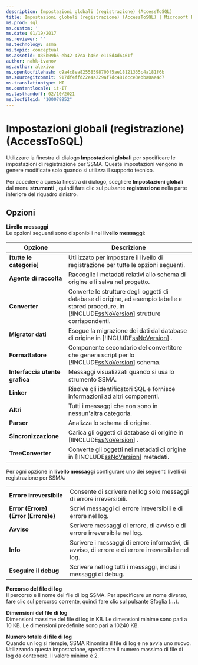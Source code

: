 ```yaml
---
description: Impostazioni globali (registrazione) (AccessToSQL)
title: Impostazioni globali (registrazione) (AccessToSQL) | Microsoft Docs
ms.prod: sql
ms.custom: ''
ms.date: 01/19/2017
ms.reviewer: ''
ms.technology: ssma
ms.topic: conceptual
ms.assetid: 835b09b5-eb42-47ea-b46e-e115d4d6461f
author: nahk-ivanov
ms.author: alexiva
ms.openlocfilehash: d9a4c8ea82558598700f5ae18121335c4a181f6b
ms.sourcegitcommit: 917df4ffd22e4a229af7dc481dcce3ebba0aa4d7
ms.translationtype: MT
ms.contentlocale: it-IT
ms.lasthandoff: 02/10/2021
ms.locfileid: "100078852"
---
```

# <a name="global-settings-logging-accesstosql"></a>Impostazioni globali (registrazione) (AccessToSQL)
Utilizzare la finestra di dialogo **Impostazioni globali** per specificare le impostazioni di registrazione per SSMA. Queste impostazioni vengono in genere modificate solo quando si utilizza il supporto tecnico.  
  
Per accedere a questa finestra di dialogo, scegliere **Impostazioni globali** dal menu **strumenti** , quindi fare clic sul pulsante **registrazione** nella parte inferiore del riquadro sinistro.  
  
## <a name="options"></a>Opzioni  
**Livello messaggi**  
Le opzioni seguenti sono disponibili nel **livello messaggi**:  
  
|Opzione|Descrizione|  
|----------|---------------|  
|**[tutte le categorie]**|Utilizzato per impostare il livello di registrazione per tutte le opzioni seguenti.|  
|**Agente di raccolta**|Raccoglie i metadati relativi allo schema di origine e li salva nel progetto.|  
|**Converter**|Converte le strutture degli oggetti di database di origine, ad esempio tabelle e stored procedure, in [!INCLUDE[ssNoVersion](../../includes/ssnoversion-md.md)] strutture corrispondenti.|  
|**Migrator dati**|Esegue la migrazione dei dati dal database di origine in [!INCLUDE[ssNoVersion](../../includes/ssnoversion-md.md)] .|  
|**Formattatore**|Componente secondario del convertitore che genera script per lo [!INCLUDE[ssNoVersion](../../includes/ssnoversion-md.md)] schema.|  
|**Interfaccia utente grafica**|Messaggi visualizzati quando si usa lo strumento SSMA.|  
|**Linker**|Risolve gli identificatori SQL e fornisce informazioni ad altri componenti.|  
|**Altri**|Tutti i messaggi che non sono in nessun'altra categoria.|  
|**Parser**|Analizza lo schema di origine.|  
|**Sincronizzazione**|Carica gli oggetti di database di origine in [!INCLUDE[ssNoVersion](../../includes/ssnoversion-md.md)] .|  
|**TreeConverter**|Converte gli oggetti nei metadati di origine in [!INCLUDE[ssNoVersion](../../includes/ssnoversion-md.md)] metadati.|  
  
Per ogni opzione in **livello messaggi** configurare uno dei seguenti livelli di registrazione per SSMA:  
  
|||  
|-|-|  
|**Errore irreversibile**|Consente di scrivere nel log solo messaggi di errore irreversibili.|  
|**Error (Errore) (Error (Errore)e)**|Scrivi messaggi di errore irreversibili e di errore nel log.|  
|**Avviso**|Scrivere messaggi di errore, di avviso e di errore irreversibile nel log.|  
|**Info**|Scrivere i messaggi di errore informativi, di avviso, di errore e di errore irreversibile nel log.|  
|**Eseguire il debug**|Scrivere nel log tutti i messaggi, inclusi i messaggi di debug.|  
  
**Percorso del file di log**  
Il percorso e il nome del file di log SSMA. Per specificare un nome diverso, fare clic sul percorso corrente, quindi fare clic sul pulsante Sfoglia (**...**).  
  
**Dimensioni del file di log**  
Dimensioni massime del file di log in KB. Le dimensioni minime sono pari a 10 KB. Le dimensioni predefinite sono pari a 10240 KB.  
  
**Numero totale di file di log**  
Quando un log si riempie, SSMA Rinomina il file di log e ne avvia uno nuovo. Utilizzando questa impostazione, specificare il numero massimo di file di log da contenere. Il valore minimo è 2.  
  
